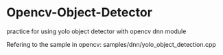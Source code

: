 # Opencv-Object-Detector
practice for using yolo object detector with opencv dnn module

Refering to the sample in opencv: samples/dnn/yolo_object_detection.cpp
